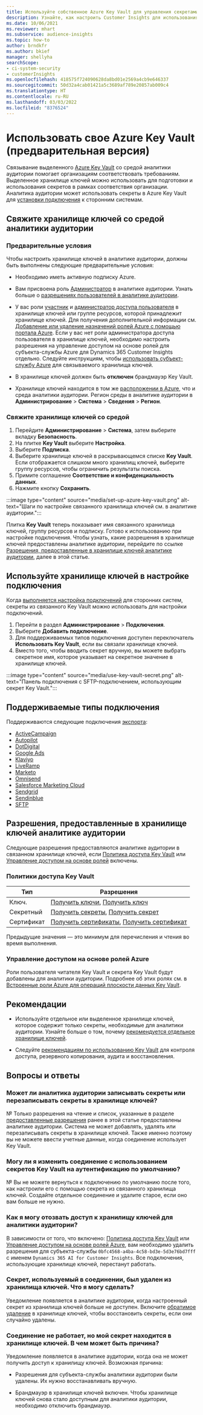 ```yaml
---
title: Используйте собственное Azure Key Vault для управления секретами
description: Узнайте, как настроить Customer Insights для использования собственного Azure Key Vault.
ms.date: 10/06/2021
ms.reviewer: mhart
ms.subservice: audience-insights
ms.topic: how-to
author: brndkfr
ms.author: bkief
manager: shellyha
searchScope:
- ci-system-security
- customerInsights
ms.openlocfilehash: 418575f724090628da8bd01e2569a4cb9e646337
ms.sourcegitcommit: 50d32a4cab01421a5c3689af789e20857ab009c4
ms.translationtype: HT
ms.contentlocale: ru-RU
ms.lasthandoff: 03/03/2022
ms.locfileid: "8376524"
---
```

# <a name="bring-your-own-azure-key-vault-preview"></a>Использовать свое Azure Key Vault (предварительная версия)

Связывание выделенного [Azure Key Vault](/azure/key-vault/general/basic-concepts) со средой аналитики аудитории помогает организациям соответствовать требованиям.
Выделенное хранилище ключей можно использовать для подготовки и использования секретов в рамках соответствия организации. Аналитика аудитории может использовать секреты в Azure Key Vault для [установки подключения](connections.md) к сторонним системам.

## <a name="link-the-key-vault-to-the-audience-insights-environment"></a>Свяжите хранилище ключей со средой аналитики аудитории

### <a name="prerequisites"></a>Предварительные условия

Чтобы настроить хранилище ключей в аналитике аудитории, должны быть выполнены следующие предварительные условия:

- Необходимо иметь активную подписку Azure.

- Вам присвоена роль [Администратор](permissions.md#admin) в аналитике аудитории. Узнать больше о [разрешениях пользователей в аналитике аудитории](permissions.md#assign-roles-and-permissions).

- У вас роли [участник](/azure/role-based-access-control/built-in-roles#contributor) и [администратор доступа пользователя](/azure/role-based-access-control/built-in-roles#user-access-administrator) в хранилище ключей или группе ресурсов, которой принадлежит хранилище ключей. Для получения дополнительной информации см. [Добавление или удаление назначений ролей Azure с помощью портала Azure](/azure/role-based-access-control/role-assignments-portal). Если у вас нет роли администратора доступа пользователя в хранилище ключей, необходимо настроить разрешения на управление доступом на основе ролей для субъекта-службы Azure для Dynamics 365 Customer Insights отдельно. Следуйте инструкциям, чтобы [использовать субъект-службу Azure](connect-service-principal.md) для связываемого хранилища ключей.

- В хранилище ключей должен быть **отключен** брандмауэр Key Vault.

- Хранилище ключей находится в том же [расположении в Azure](https://azure.microsoft.com/global-infrastructure/geographies/#overview), что и среда аналитики аудитории. Регион среды в аналитике аудитории в **Администрирование** > **Система** > **Сведения** > **Регион**.

### <a name="link-a-key-vault-to-the-environment"></a>Свяжите хранилище ключей со средой

1. Перейдите **Администрирование** > **Система**, затем выберите вкладку **Безопасность**.
1. На плитке **Key Vault** выберите **Настройка**.
1. Выберите **Подписка**.
1. Выберите хранилище ключей в раскрывающемся списке **Key Vault**. Если отображается слишком много хранилищ ключей, выберите группу ресурсов, чтобы ограничить результаты поиска.
1. Примите соглашение **Соответствие и конфиденциальность данных**.
1. Нажмите кнопку **Сохранить**.

:::image type="content" source="media/set-up-azure-key-vault.png" alt-text="Шаги по настройке связанного хранилища ключей см. в аналитике аудитории.":::

Плитка **Key Vault** теперь показывает имя связанного хранилища ключей, группу ресурсов и подписку. Готово к использованию при настройке подключения.
Чтобы узнать, какие разрешения в хранилище ключей предоставлены аналитике аудитории, перейдите по ссылке [Разрешения, предоставленные в хранилище ключей аналитике аудитории](#permissions-granted-on-the-key-vault-to-audience-insights), далее в этой статье.

## <a name="use-the-key-vault-in-the-connection-setup"></a>Используйте хранилище ключей в настройке подключения

Когда [выполняется настройка подключений](connections.md) для сторонних систем, секреты из связанного Key Vault можно использовать для настройки подключений.

1. Перейти в раздел **Администрирование** > **Подключения**.
1. Выберите **Добавить подключение**.
1. Для поддерживаемых типов подключения доступен переключатель **Использовать Key Vault**, если вы связали хранилище ключей.
1. Вместо того, чтобы вводить секрет вручную, вы можете выбрать секретное имя, которое указывает на секретное значение в хранилище ключей.

:::image type="content" source="media/use-key-vault-secret.png" alt-text="Панель подключения с SFTP-подключением, использующим секрет Key Vault.":::

## <a name="supported-connection-types"></a>Поддерживаемые типы подключения

Поддерживаются следующие подключения [экспорта](export-destinations.md):

* [ActiveCampaign](export-active-campaign.md)
* [Autopilot](export-autopilot.md)
* [DotDigital](export-dotdigital.md)
* [Google Ads](export-google-ads.md)
* [Klaviyo](export-klaviyo.md)
* [LiveRamp](export-liveramp.md)
* [Marketo](export-marketo.md)
* [Omnisend](export-omnisend.md)
* [Salesforce Marketing Cloud](export-salesforce.md)
* [Sendgrid](export-sendgrid.md)
* [Sendinblue](export-sendinblue.md)
* [SFTP](export-sftp.md)

## <a name="permissions-granted-on-the-key-vault-to-audience-insights"></a>Разрешения, предоставленные в хранилище ключей аналитике аудитории

Следующие разрешения предоставляются аналитике аудитории в связанном хранилище ключей, если [Политика доступа Key Vault](/azure/key-vault/general/assign-access-policy?tabs=azure-portal) или [Управление доступом на основе ролей](/azure/key-vault/general/rbac-guide?tabs=azure-cli) включены.

### <a name="key-vault-access-policy"></a>Политики доступа Key Vault

| Тип        | Разрешения          |
| ----------- | -------------------- |
| Ключ.         | [Получить ключи](/rest/api/keyvault/get-keys), [Получить ключ](/rest/api/keyvault/get-key)                                 |
| Секретный      | [Получить секреты](/rest/api/keyvault/get-secrets), [Получить секрет](/rest/api/keyvault/get-secret)                     |
| Сертификат | [Получить сертификаты](/rest/api/keyvault/get-certificates), [Получить сертификат](/rest/api/keyvault/get-certificate) |

Предыдущие значения — это минимум для перечисления и чтения во время выполнения.

### <a name="azure-role-based-access-control"></a>Управление доступом на основе ролей Azure

Роли пользователя читателя Key Vault и секрета Key Vault будут добавлены для аналитики аудитории. Подробнее об этих ролях см. в [Встроенные роли Azure для операций плоскости данных Key Vault](/azure/key-vault/general/rbac-guide?tabs=azure-cli).

## <a name="recommendations"></a>Рекомендации

- Используйте отдельное или выделенное хранилище ключей, которое содержит только секреты, необходимые для аналитики аудитории. Узнайте больше о том, почему [рекомендуется отдельное хранилище ключей](/azure/key-vault/general/best-practices#why-we-recommend-separate-key-vaults).

- Следуйте [рекомендациям по использованию Key Vault](/azure/key-vault/general/best-practices#turn-on-logging) для контроля доступа, резервного копирования, аудита и восстановления.

## <a name="frequently-asked-questions"></a>Вопросы и ответы

### <a name="can-audience-insights-write-secrets-or-overwrite-secrets-into-the-key-vault"></a>Может ли аналитика аудитории записывать секреты или перезаписывать секреты в хранилище ключей?

№ Только разрешения на чтение и список, указанные в разделе [предоставленные разрешения](#permissions-granted-on-the-key-vault-to-audience-insights) ранее в этой статье предоставлены аналитике аудитории. Система не может добавлять, удалять или перезаписывать секреты в хранилище ключей. Также именно поэтому вы не можете ввести учетные данные, когда соединение использует Key Vault.

### <a name="can-i-change-a-connection-from-using-key-vault-secrets-to-default-authentication"></a>Могу ли я изменить соединение с использованием секретов Key Vault на аутентификацию по умолчанию?

№ Вы не можете вернуться к подключению по умолчанию после того, как настроили его с помощью секрета из связанного хранилища ключей. Создайте отдельное соединение и удалите старое, если оно вам больше не нужно.

### <a name="how-can-i-revoke-access-to-a-key-vault-for-audience-insights"></a>Как я могу отозвать доступ к хранилищу ключей для аналитики аудитории?

В зависимости от того, что включено: [Политика доступа Key Vault](/azure/key-vault/general/assign-access-policy?tabs=azure-portal) или [Управление доступом на основе ролей Azure](/azure/key-vault/general/rbac-guide?tabs=azure-cli), вам необходимо удалить разрешения для субъекта-службы `0bfc4568-a4ba-4c58-bd3e-5d3e76bd7fff` с именем `Dynamics 365 AI for Customer Insights`. Все подключения, использующие хранилище ключей, перестанут работать.

### <a name="a-secret-thats-used-in-a-connection-got-removed-from-the-key-vault-what-can-i-do"></a>Секрет, используемый в соединении, был удален из хранилища ключей. Что я могу сделать?

Уведомление появляется в аналитике аудитории, когда настроенный секрет из хранилища ключей больше не доступен. Включите [обратимое удаление](/azure/key-vault/general/soft-delete-overview) в хранилище ключей, чтобы восстановить секреты, если они случайно удалены.

### <a name="a-connection-doesnt-work-but-my-secret-is-in-the-key-vault-what-might-be-the-cause"></a>Соединение не работает, но мой секрет находится в хранилище ключей. В чем может быть причина?

Уведомление появляется в аналитике аудитории, когда она не может получить доступ к хранилищу ключей. Возможная причина:

- Разрешения для субъекта-службы аналитики аудитории были удалены. Их нужно восстанавливать вручную.

- Брандмауэр в хранилище ключей включен. Чтобы хранилище ключей снова стало доступным для аналитики аудитории, необходимо отключить брандмауэр.
